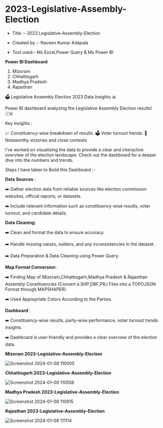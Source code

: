# 2023-Legislative-Assembly-Election

* Title :- 2023 Legislative-Assembly-Election

* Created by :- Naveen Kumar Adapala

* Tool used:- Ms Excel,Power Query & Ms Power BI

 **Power BI Dashboard**

1. Mizoram
2. Chhattisgarh
3. Madhya Pradesh
4. Rajasthan

🗳️ Legislative Assembly Election 2023 Data Insights 📊

Power BI dashboard analyzing the Legislative Assembly Election results! 🇮🇳

Key Insights :

📈 Constituency-wise breakdown of results.
🗳️ Voter turnout trends.
🎉 Noteworthy victories and close contests

I've worked on visualizing the data to provide a clear and interactive overview of the election landscape. Check out the dashboard for a deeper dive into the numbers and trends.

Steps I have taken to Build this Dashboard :-

**Data Sources** :

➡️ Gather election data from reliable sources like election commission websites, official reports, or datasets.

➡️ Include relevant information such as constituency-wise results, voter turnout, and candidate details.

**Data Cleaning**:

➡️ Clean and format the data to ensure accuracy.

➡️ Handle missing values, outliers, and any inconsistencies in the dataset.

➡️ Data Preparation & Data Cleaning using Power Query.

**Map Format Conversion** :

➡️ Finding Map of  Mizoram,Chhattisgarh,Madhya Pradesh & Rajasthan Assembly Constituencies (Convert a SHP,DBF,PRJ Files into a TOPOJSON Format through MAPSHAPER).

➡️ Used Appropriate Colors According to the Parties.

**Dashboard** :

➡️ Constituency-wise results, party-wise performance, voter turnout trends Insights.

➡️️ Dashboard is user-friendly and provides a clear overview of the election data.



 **Mizoram 2023-Legislative-Assembly-Election**

![Screenshot 2024-01-08 110005](https://github.com/AdapalaNaveenKumar/2023-Legislative-Assembly-Election/assets/114572337/45b42066-e0fc-40b8-8266-f04fb968e326)



**Chhattisgarh 2023-Legislative-Assembly-Election**

![Screenshot 2024-01-08 110556](https://github.com/AdapalaNaveenKumar/2023-Legislative-Assembly-Election/assets/114572337/275f1c31-c6bc-4516-baca-32b9680af8f4)


**Madhya Pradesh 2023-Legislative-Assembly-Election**

![Screenshot 2024-01-08 110915](https://github.com/AdapalaNaveenKumar/2023-Legislative-Assembly-Election/assets/114572337/e42984c3-a77f-4159-bd89-61472cf52c10)


**Rajasthan 2023-Legislative-Assembly-Election**

![Screenshot 2024-01-08 111114](https://github.com/AdapalaNaveenKumar/2023-Legislative-Assembly-Election/assets/114572337/5b0ee141-05c6-4273-95b1-6bd6b021e31c)





